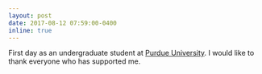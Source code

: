 ```yaml
---
layout: post
date: 2017-08-12 07:59:00-0400
inline: true
---
```


First day as an undergraduate student at [Purdue University](https://www.purdue.edu/). I would like to thank everyone who has supported me.
